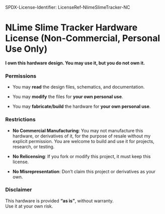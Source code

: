 SPDX-License-Identifier: LicenseRef-NlimeSlimeTracker-NC

# NLime Slime Tracker Hardware License (Non-Commercial, Personal Use Only)

**I own this hardware design. You may use it, but you do not own it.**

### Permissions

-   You may **read** the design files, schematics, and documentation.
    
-   You may **modify** the files for **your own personal use**.
    
-   You may **fabricate/build** the hardware for **your own personal use**.
    

### Restrictions

-   **No Commercial Manufacturing**: You may not manufacture this hardware, or derivatives of it, for the purpose of resale without my explicit permission. You are welcome to build and use it for projects, research, or testing.
    
-   **No Relicensing**: If you fork or modify this project, it must keep this license.
    
-   **No Misrepresentation**: Don’t claim this project or derivatives as your own.
    

### Disclaimer

This hardware is provided **“as is”**, without warranty.  
Use it at your own risk.


